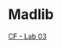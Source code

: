 # Madlib

[CF - Lab 03](https://canvas.instructure.com/courses/3826570/assignments/26339099?return_to=https%3A%2F%2Fcanvas.instructure.com%2Fcalendar%23view_name%3Dmonth%26view_start%3D2021-12-08)

